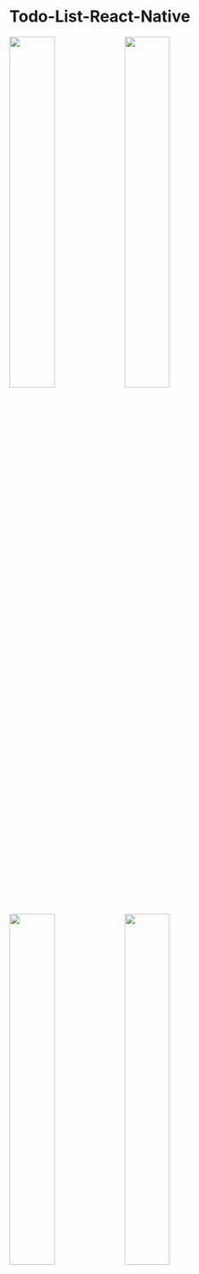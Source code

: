 # Todo-List-React-Native


<img src="https://raw.githubusercontent.com/spearkiller0/Todo-List-React-Native/master/imgs/Screenshot_1570398023.png" width="40%" />
<img src="https://raw.githubusercontent.com/spearkiller0/Todo-List-React-Native/master/imgs/Screenshot_1570398031.png" width="40%" />
<img src="https://raw.githubusercontent.com/spearkiller0/Todo-List-React-Native/master/imgs/Screenshot_1570576654.png" width="40%" />
<img src="https://raw.githubusercontent.com/spearkiller0/Todo-List-React-Native/master/imgs/Screenshot_1570398016.png" width="40%" />